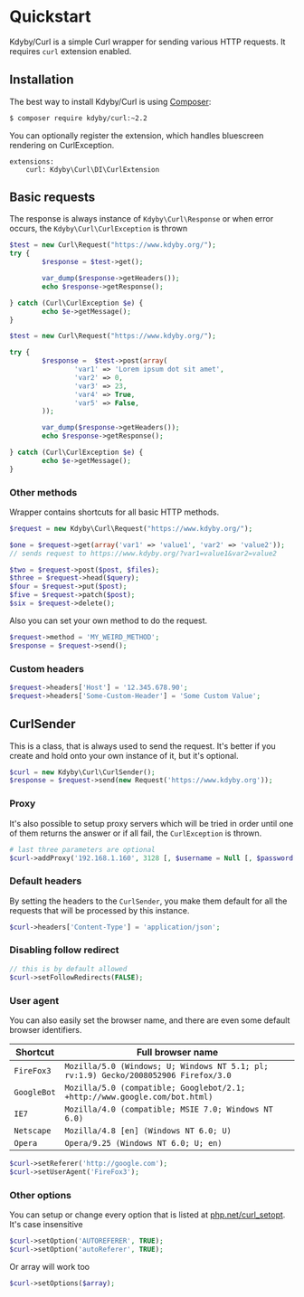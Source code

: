# Quickstart

Kdyby/Curl is a simple Curl wrapper for sending various HTTP requests. It requires `curl` extension enabled.


## Installation

The best way to install Kdyby/Curl is using [Composer](http://getcomposer.org/):

```sh
$ composer require kdyby/curl:~2.2
```

You can optionally register the extension, which handles bluescreen rendering on CurlException.

```neon
extensions:
	curl: Kdyby\Curl\DI\CurlExtension
```


## Basic requests

The response is always instance of `Kdyby\Curl\Response` or when error occurs, the `Kdyby\Curl\CurlException` is thrown

```php
$test = new Curl\Request("https://www.kdyby.org/");
try {
        $response = $test->get();

        var_dump($response->getHeaders());
        echo $response->getResponse();

} catch (Curl\CurlException $e) {
        echo $e->getMessage();
}
```

```php
$test = new Curl\Request("https://www.kdyby.org/");

try {
        $response =  $test->post(array(
                'var1' => 'Lorem ipsum dot sit amet',
                'var2' => 0,
                'var3' => 23,
                'var4' => True,
                'var5' => False,
        ));

        var_dump($response->getHeaders());
        echo $response->getResponse();

} catch (Curl\CurlException $e) {
        echo $e->getMessage();
}
```

### Other methods

Wrapper contains shortcuts for all basic HTTP methods.

```php
$request = new Kdyby\Curl\Request("https://www.kdyby.org/");

$one = $request->get(array('var1' => 'value1', 'var2' => 'value2'));
// sends request to https://www.kdyby.org/?var1=value1&var2=value2

$two = $request->post($post, $files);
$three = $request->head($query);
$four = $request->put($post);
$five = $request->patch($post);
$six = $request->delete();
```

Also you can set your own method to do the request.

```php
$request->method = 'MY_WEIRD_METHOD';
$response = $request->send();
```

### Custom headers


```php
$request->headers['Host'] = '12.345.678.90';
$request->headers['Some-Custom-Header'] = 'Some Custom Value';
```


## CurlSender

This is a class, that is always used to send the request. It's better if you create and hold onto your own instance of it, but it's optional.

```php
$curl = new Kdyby\Curl\CurlSender();
$response = $request->send(new Request('https://www.kdyby.org'));
```


### Proxy

It's also possible to setup proxy servers which will be tried in order until one of them returns the answer or if all fail, the `CurlException` is thrown.

```php
# last three parameters are optional
$curl->addProxy('192.168.1.160', 3128 [, $username = Null [, $password = Null [, $timeout = 15]]]);
```

### Default headers

By setting the headers to the `CurlSender`, you make them default for all the requests that will be processed by this instance.

```php
$curl->headers['Content-Type'] = 'application/json';
```


### Disabling follow redirect

```php
// this is by default allowed
$curl->setFollowRedirects(FALSE);
```

### User agent

You can also easily set the browser name, and there are even some default browser identifiers.

| Shortcut | Full browser name |
| -------- | ----------------- |
| `FireFox3` | `Mozilla/5.0 (Windows; U; Windows NT 5.1; pl; rv:1.9) Gecko/2008052906 Firefox/3.0` |
| `GoogleBot` | `Mozilla/5.0 (compatible; Googlebot/2.1; +http://www.google.com/bot.html)` |
| `IE7` | `Mozilla/4.0 (compatible; MSIE 7.0; Windows NT 6.0)` |
| `Netscape` | `Mozilla/4.8 [en] (Windows NT 6.0; U)` |
| `Opera` | `Opera/9.25 (Windows NT 6.0; U; en)` |

```php
$curl->setReferer('http://google.com');
$curl->setUserAgent('FireFox3');
```

### Other options

You can setup or change every option that is listed at [php.net/curl_setopt](http://php.net/curl_setopt).
It's case insensitive

```php
$curl->setOption('AUTOREFERER', TRUE);
$curl->setOption('autoReferer', TRUE);
```

Or array will work too

```php
$curl->setOptions($array);
```
